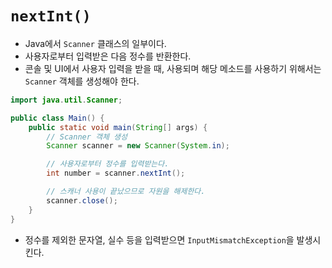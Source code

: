 # `nextInt()`
- Java에서 `Scanner` 클래스의 일부이다.
- 사용자로부터 입력받은 다음 정수를 반환한다.
- 콘솔 및 UI에서 사용자 입력을 받을 때, 사용되며 해당 메소드를 사용하기 위해서는 `Scanner` 객체를 생성해야 한다.

```java
import java.util.Scanner;

public class Main() {
	public static void main(String[] args) {
		// Scanner 객체 생성
		Scanner scanner = new Scanner(System.in);

		// 사용자로부터 정수를 입력받는다.
		int number = scanner.nextInt();

		// 스캐너 사용이 끝났으므로 자원을 해제한다.
		scanner.close();
	}
}
```

- 정수를 제외한 문자열, 실수 등을 입력받으면 `InputMismatchException`을 발생시킨다.